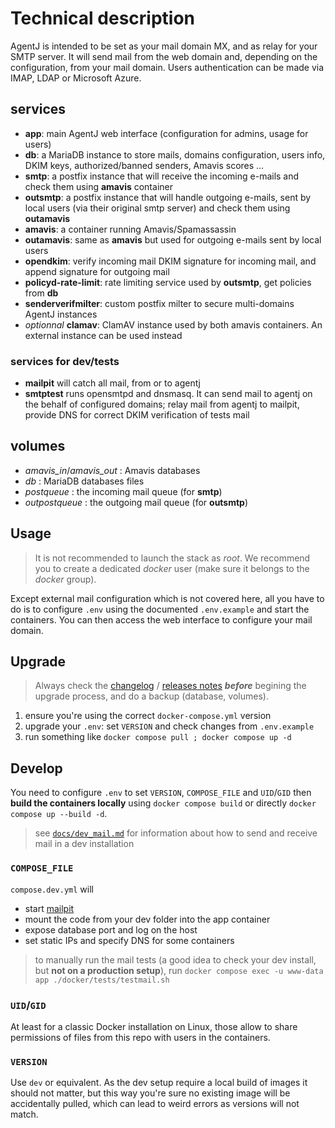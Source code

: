# Technical description

AgentJ is intended to be set as your mail domain MX, and as relay for your SMTP server. It will send mail from the web domain and, depending on the configuration, from your mail domain.
Users authentication can be made via IMAP, LDAP or Microsoft Azure.

## services

- **app**: main AgentJ web interface (configuration for admins, usage for users)
- **db**: a MariaDB instance to store mails, domains configuration, users info, DKIM keys, authorized/banned senders, Amavis scores …
- **smtp**: a postfix instance that will receive the incoming e-mails and check them using **amavis** container
- **outsmtp**: a postfix instance that will handle outgoing e-mails, sent by local users (via their original smtp server) and check them using **outamavis**
- **amavis**: a container running Amavis/Spamassassin
- **outamavis**: same as **amavis** but used for outgoing e-mails sent by local users
- **opendkim**: verify incoming mail DKIM signature for incoming mail, and append signature for outgoing mail
- **policyd-rate-limit**: rate limiting service used by **outsmtp**, get policies from **db**
- **senderverifmilter**: custom postfix milter to secure multi-domains AgentJ instances
- *optionnal* **clamav**: ClamAV instance used by both amavis containers. An external instance can be used instead

### services for dev/tests

- **mailpit** will catch all mail, from or to agentj
- **smtptest** runs opensmtpd and dnsmasq. It can send mail to agentj on the behalf of configured domains; relay mail from agentj to mailpit, provide DNS for correct DKIM verification of tests mail

## volumes

- *amavis_in*/*amavis_out* : Amavis databases
- *db* : MariaDB databases files
- *postqueue* : the incoming mail queue (for **smtp**)
- *outpostqueue* : the outgoing mail queue (for **outsmtp**)

## Usage

> It is not recommended to launch the stack as *root*. We recommend you to create a dedicated *docker* user (make sure it belongs to the *docker* group).

Except external mail configuration which is not covered here, all you have to do is to configure `.env` using the documented `.env.example` and start the containers.
You can then access the web interface to configure your mail domain.

## Upgrade

> Always check the [changelog](../CHANGELOG.md) / [releases notes](https://github.com/Probesys/agentj/releases) ***before*** begining the upgrade process, and do a backup (database, volumes).

1. ensure you're using the correct `docker-compose.yml` version
2. upgrade your `.env`: set `VERSION` and check changes from `.env.example`
3. run something like `docker compose pull ; docker compose up -d`

## Develop

You need to configure `.env` to set `VERSION`, `COMPOSE_FILE` and `UID`/`GID` then **build the containers locally** using `docker compose build` or directly `docker compose up --build -d`.

> see [`docs/dev_mail.md`](./dev_mail.md) for information about how to send and receive mail in a dev installation

### `COMPOSE_FILE`

`compose.dev.yml` will 
- start [mailpit](https://mailpit.axllent.org)
- mount the code from your dev folder into the app container
- expose database port and log on the host
- set static IPs and specify DNS for some containers

> to manually run the mail tests (a good idea to check your dev install, but **not on a production setup**), run `docker compose exec -u www-data app ./docker/tests/testmail.sh`

### `UID`/`GID`

At least for a classic Docker installation on Linux, those allow to share permissions of files from this repo with users in the containers.

### `VERSION`

Use `dev` or equivalent. As the dev setup require a local build of images it should not matter, but this way you're sure no existing image will be accidentally pulled, which can lead to weird errors as versions will not match.
